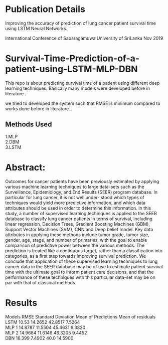 # Publication Details
Improving the accuracy of prediction of lung cancer patient survival time using LSTM Neural Networks.

International Conference of Sabaragamuwa University of SriLanka 
Nov 2019

# Survival-Time-Prediction-of-a-patient-using-LSTM-MLP-DBN
This repo is about predicting survival time of a patient using different deep learning techniques.
Basically many models were developed before in literature .

we tried to developed the system such that RMSE is minimum compared to works done before in literature. 

## Methods Used
1.MLP<br/>
2.DBM<br/>
3.LSTM

  
# Abstract: 
Outcomes for cancer patients have been previously estimated by applying various
machine learning techniques to large data-sets such as the Surveillance, Epidemiology, and
End Results (SEER) program database. In particular for lung cancer, it is not well under-
stood which types of techniques would yield more predictive information, and which data
attributes should be used in order to determine this information. In this study, a number of
supervised learning techniques is applied to the SEER database to classify lung cancer patients
in terms of survival, including linear regression, Decision Trees, Gradient Boosting Machines
(GBM), Support Vector Machines (SVM), CNN and Deep belief model. Key data attributes
in applying these methods include tumor grade, tumor size, gender, age, stage, and number
of primaries, with the goal to enable comparison of predictive power between the various
methods. The prediction is treated like a continuous target, rather than a classification into
categories, as a first step towards improving survival prediction. We conclude that application
of these supervised learning techniques to lung cancer data in the SEER database may be of
use to estimate patient survival time with the ultimate goal to inform patient care decisions,
and that the performance of these techniques with this particular data-set may be on par with
that of classical methods.
 
 # Results 
 
 Models    RMSE      Standard Deviation   Mean of Predictions    Mean of residuals <br/>
  LSTM     10.53           14.2652             42.8517                7.5264<br/>
  MLP 1    14.8787         11.5504             45.4631                9.3820<br/>
  MLP 2    14.9684         11.6146             46.3205                9.4452<br/>
  DBN      16.399          7.4902              40.0                   14.5900

